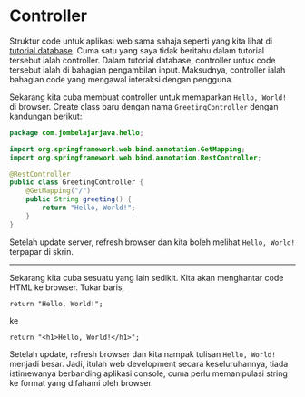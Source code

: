 # Controller

Struktur code untuk aplikasi web sama sahaja seperti yang kita lihat di
[tutorial database](/java/database/). Cuma satu yang saya tidak beritahu dalam
tutorial tersebut ialah controller. Dalam tutorial database, controller untuk
code tersebut ialah di bahagian pengambilan input. Maksudnya, controller ialah
bahagian code yang mengawal interaksi dengan pengguna.

Sekarang kita cuba membuat controller untuk memaparkan `Hello, World!` di
browser. Create class baru dengan nama `GreetingController` dengan kandungan
berikut:

```java
package com.jombelajarjava.hello;

import org.springframework.web.bind.annotation.GetMapping;
import org.springframework.web.bind.annotation.RestController;

@RestController
public class GreetingController {
    @GetMapping("/")
    public String greeting() {
        return "Hello, World!";
    }
}
```

Setelah update server, refresh browser dan kita boleh melihat `Hello, World!`
terpapar di skrin.

----

Sekarang kita cuba sesuatu yang lain sedikit. Kita akan menghantar code HTML ke
browser. Tukar baris,

```
return "Hello, World!";
```

ke

```
return "<h1>Hello, World!</h1>";
```

Setelah update, refresh browser dan kita nampak tulisan `Hello, World!` menjadi
besar. Jadi, itulah web development secara keseluruhannya, tiada istimewanya
berbanding aplikasi console, cuma perlu memanipulasi string ke format yang
difahami oleh browser.

